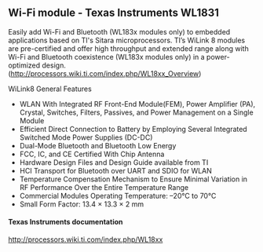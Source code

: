 ## Wi-Fi module - Texas Instruments WL1831
Easily add Wi-Fi and Bluetooth (WL183x modules only) to embedded applications based on TI's Sitara microprocessors. TI’s WiLink 8 modules are pre-certified and offer high throughput and extended range along with Wi-Fi and Bluetooth coexistence (WL183x modules only) in a power-optimized design. (http://processors.wiki.ti.com/index.php/WL18xx_Overview)

WiLink8 General Features

* WLAN With Integrated RF Front-End Module(FEM), Power Amplifier (PA), Crystal, Switches, Filters, Passives, and Power Management on a Single Module
* Efficient Direct Connection to Battery by Employing Several Integrated Switched Mode Power Supplies (DC-DC)
* Dual-Mode Bluetooth and Bluetooth Low Energy
* FCC, IC, and CE Certified With Chip Antenna
* Hardware Design Files and Design Guide available from TI 
* HCI Transport for Bluetooth over UART and SDIO for WLAN
* Temperature Compensation Mechanism to Ensure Minimal Variation in RF Performance Over the Entire Temperature Range
* Commercial Modules Operating Temperature: –20°C to 70°C
* Small Form Factor: 13.4 × 13.3 × 2 mm


#### Texas Instruments documentation
http://processors.wiki.ti.com/index.php/WL18xx
